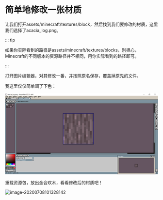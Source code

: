 # 简单地修改一张材质

让我们打开assets/minecraft/textures/block，然后找到我们要修改的材质，这里我们选择了acacia_log.png。

::: tip

如果你实际看到的路径是assets/minecraft/textures/blocks，别担心，Minecraft的不同版本的资源路径并不相同，用你实际看到的路径即可。

:::

打开图片编辑器，对其修改一番，并按照原名保存，覆盖掉原先的文件。

我这里仅仅简单调了下色：

![image-20200618151513955](normal-textures.assets/rec4HboaVg8C6Q2.png)

重载资源包，放出金合欢木，看看修改后的材质吧！

![image-20200708101328142](https://i.loli.net/2020/07/28/Ny8IpD74nbHdc2O.png)

<br/><br/><Vssue/>